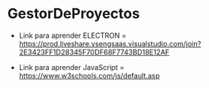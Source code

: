 # GestorDeProyectos

- Link para aprender ELECTRON  = https://prod.liveshare.vsengsaas.visualstudio.com/join?2E3423FF1D28345F70DF68F7743BD18E12AF

- Link para aprender JavaScript = https://www.w3schools.com/js/default.asp 